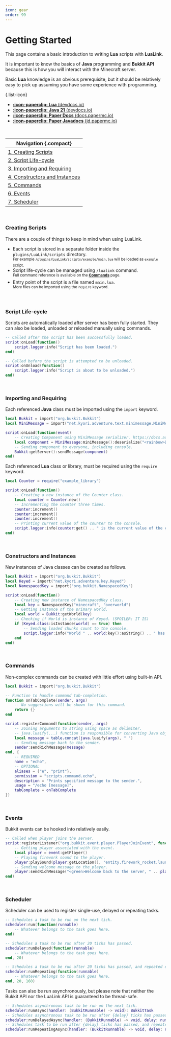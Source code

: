 ```yaml
---
icon: gear
order: 99
---
```

# Getting Started
This page contains a basic introduction to writing **Lua** scripts with **LuaLink**.

It is important to know the basics of **Java** programming and **Bukkit API** because this is how you will interact with the Minecraft server.

Basic **Lua** knowledge is an obvious prerequisite, but it should be relatively easy to pick up assuming you have some experience with programming.

{.list-icon}
- [**:icon-paperclip: Lua** (devdocs.io)](https://devdocs.io/lua/)
- [**:icon-paperclip: Java 21** (devdocs.io)](https://devdocs.io/openjdk~21/)
- [**:icon-paperclip: Paper Docs** (docs.papermc.io)](https://docs.papermc.io/paper/dev/api)
- [**:icon-paperclip: Paper Javadocs** (jd.papermc.io)](https://jd.papermc.io/paper/1.21.5/)

<br />

| Navigation {.compact}                                        | 
| ------------------------------------------------------------ |
| [1. Creating Scripts](#creating-scripts)                     |
| [2. Script Life-cycle](#script-life-cycle)                   |
| [3. Importing and Requiring](#importing-and-requiring)       |
| [4. Constructors and Instances](#constructors-and-instances) |
| [5. Commands](#commands)                                     |
| [6. Events](#events)                                         |
| [7. Scheduler](#scheduler)                                   |

<br />

### Creating Scripts
There are a couple of things to keep in mind when using LuaLink.
- Each script is stored in a separate folder inside the `plugins/LuaLink/scripts` directory.  
  <sup>For example `/plugins/LuaLink/scripts/example/main.lua` will be loaded as `example` script.</sup>
- Script life-cycle can be managed using `/lualink` command.  
  <sup>Full command reference is available on the **[Commands](commands.md)** page.</sup>
- Entry point of the script is a file named `main.lua`.  
  <sup>More files can be imported using the `require` keyword.</sup>

<br />

### Script Life-cycle
Scripts are automatically loaded after server has been fully started. They can also be loaded, unloaded or reloaded manually using commands.
```lua
-- Called after the script has been successfully loaded.
script:onLoad(function()
    script.logger:info("Script has been loaded.")
end)

-- Called before the script is attempted to be unloaded.
script:onUnload(function()
    script.logger:info("Script is about to be unloaded.")
end)
```

<br />

### Importing and Requiring
Each referenced **Java** class must be imported using the `import` keyword.
```lua
local Bukkit = import("org.bukkit.Bukkit")
local MiniMessage = import("net.kyori.adventure.text.minimessage.MiniMessage")

script:onLoad(function(event)
    -- Creating Component using MiniMessage serializer. https://docs.advntr.dev/minimessage/index.html
    local component = MiniMessage:miniMessage():deserialize("<rainbow>Did you know you can make rainbow text?!")
    -- Sending component to everyone, including console.
    Bukkit:getServer():sendMessage(component)
end)
```
Each referenced **Lua** class or library, must be required using the `require` keyword.
```lua
local Counter = require("example_library")

script:onLoad(function()
    -- Creating a new instance of the Counter class.
    local counter = Counter.new()
    -- Incrementing the counter three times.
    counter:increment()
    counter:increment()
    counter:increment()
    -- Printing current value of the counter to the console.
    script.logger:info(counter:get() .. " is the current value of the counter.")
end)
```

<br />

### Constructors and Instances
New instances of Java classes can be created as follows.
```lua
local Bukkit = import("org.bukkit.Bukkit")
local Keyed = import("net.kyori.adventure.key.Keyed")
local NamespacedKey = import("org.bukkit.NamespacedKey")

script:onLoad(function()
    -- Creating new instance of NamespacedKey class.
    local key = NamespacedKey("minecraft", "overworld")
    -- Getting instance of the primary world.
    local world = Bukkit:getWorld(key)
    -- Checking if World is instance of Keyed. (SPOILER: IT IS)
    if (Keyed.class:isInstance(world) == true) then 
        -- Sending loaded chunks count to the console.
        script.logger:info("World " .. world:key():asString() .. " has " .. world:getChunkCount() .. " chunks loaded.")
    end
end)
```

<br />

### Commands
Non-complex commands can be created with little effort using built-in API.
```lua
local Bukkit = import("org.bukkit.Bukkit")

-- Function to handle command tab-completion.
function onTabComplete(sender, args)
    -- No suggestions will be shown for this command.
    return {}
end

script:registerCommand(function(sender, args)
    -- Joining arguments to string using space as delimiter.
    -- java.luaify(...) function is responsible for converting Java objects to Lua. In this case, it converts String[] to a Lua table.  
    local message = table.concat(java.luaify(args), " ")
    -- Sending message back to the sender.
    sender:sendRichMessage(message)
end, {
    -- REQUIRED
    name = "echo",
    -- OPTIONAL
    aliases = {"e", "print"},
    permission = "scripts.command.echo",
    description = "Prints specified message to the sender.",
    usage = "/echo [message]",
    tabComplete = onTabComplete
})
```

<br />

### Events 
Bukkit events can be hooked into relatively easily.
```lua
-- Called when player joins the server.
script:registerListener("org.bukkit.event.player.PlayerJoinEvent", function(event)
    -- Getting player associated with the event. 
    local player = event:getPlayer()
    -- Playing firework sound to the player.
    player:playSound(player:getLocation(), "entity.firework_rocket.launch", 1.0, 1.0)
    -- Sending welcome message to the player.
    player:sendRichMessage("<green>Welcome back to the server, " .. player:getName() .. "!")
end)
```

<br />

### Scheduler
Scheduler can be used to register single-use, delayed or repeating tasks.
```lua
-- Schedules a task to be run on the next tick.
scheduler:run(function(runnable)
    -- Whatever belongs to the task goes here.
end)

-- Schedules a task to be run after 20 ticks has passed. 
scheduler:runDelayed(function(runnable)
    -- Whatever belongs to the task goes here.
end, 20)

-- Schedules a task to be run after 20 ticks has passed, and repeated every 160 ticks.
scheduler:runRepeating(function(runnable)
    -- Whatever belongs to the task goes here.
end, 20, 160)
```

Tasks can also be run asynchronously, but please note that neither the Bukkit API nor the LuaLink API is guaranteed to be thread-safe.
```lua
-- Schedules asynchronous task to be run on the next tick.
scheduler:runAsync(handler: (BukkitRunnable) -> void): BukkitTask
-- Schedules asynchronous task to be run after {delay} ticks has passed.
scheduler:runDelayedAsync(handler: (BukkitRunnable) -> void, delay: number): BukkitTask
-- Schedules task to be run after {delay} ticks has passed, and repeated every {period} ticks.
scheduler:runRepeatingAsync(handler: (BukkitRunnable) -> void, delay: number, period: number): BukkitTask
```
